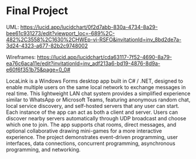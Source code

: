# Final Project

UML: https://lucid.app/lucidchart/0f2d7abb-830a-4734-8a29-bee61c931273/edit?viewport_loc=-689%2C-482%2C3558%2C1630%2CHWEp-vi-RSFO&invitationId=inv_8bd2de7a-3d24-4323-a677-82b2c9748002

Wireframes: https://lucid.app/lucidchart/cda63117-7f52-4690-8a79-ea76c6aca11e/edit?invitationId=inv_adf213a6-bd19-4876-8d9a-e60f6f351b75&page=0_0#

LocaLink is a Windows Forms desktop app built in C# / .NET, designed to enable multiple users on the same local network to exchange messages in real time.
This lightweight LAN chat system provides a simplified experience similar to WhatsApp or Microsoft Teams, featuring anonymous random chat, local service discovery, and self-hosted servers that any user can start.
Each instance of the app can act as both a client and server. Users can discover nearby servers automatically through UDP broadcast and choose which one to join.
The app supports chat rooms, direct messages, and optional collaborative drawing mini-games for a more interactive experience.
The project demonstrates event-driven programming, user interfaces, data connections, concurrent programming, asynchronous programming, and networking.

